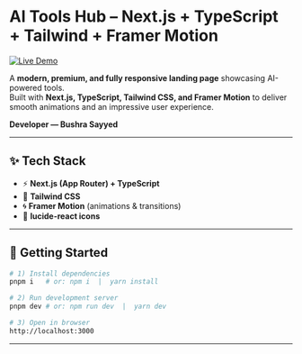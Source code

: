 
# AI Tools Hub – Next.js + TypeScript + Tailwind + Framer Motion

[![Live Demo](https://img.shields.io/badge/🚀%20Live%20Demo-ai--tools--hub-blueviolet?style=for-the-badge)](https://ai-tools-hub-landingpage.vercel.app/)

A **modern, premium, and fully responsive landing page** showcasing AI-powered tools.  
Built with **Next.js, TypeScript, Tailwind CSS, and Framer Motion** to deliver smooth animations and an impressive user experience.  

**Developer — Bushra Sayyed**

---

## ✨ Tech Stack
- ⚡ **Next.js (App Router) + TypeScript**  
- 🎨 **Tailwind CSS**  
- 🌀 **Framer Motion** (animations & transitions)  
- 🔗 **lucide-react icons**  

---

## 🚀 Getting Started
```bash
# 1) Install dependencies
pnpm i   # or: npm i  |  yarn install

# 2) Run development server
pnpm dev # or: npm run dev  |  yarn dev

# 3) Open in browser
http://localhost:3000
````

---
